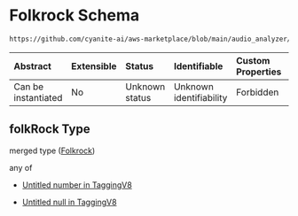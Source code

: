 # Folkrock Schema

```txt
https://github.com/cyanite-ai/aws-marketplace/blob/main/audio_analyzer/schemes/marketplace_v1/schema/TaggingV8.schema.json#/$defs/SubgenreScoresV1/properties/folkRock
```



| Abstract            | Extensible | Status         | Identifiable            | Custom Properties | Additional Properties | Access Restrictions | Defined In                                                                     |
| :------------------ | :--------- | :------------- | :---------------------- | :---------------- | :-------------------- | :------------------ | :----------------------------------------------------------------------------- |
| Can be instantiated | No         | Unknown status | Unknown identifiability | Forbidden         | Allowed               | none                | [TaggingV8.schema.json\*](../out/TaggingV8.schema.json "open original schema") |

## folkRock Type

merged type ([Folkrock](taggingv8-defs-subgenrescoresv1-properties-folkrock.md))

any of

* [Untitled number in TaggingV8](taggingv8-defs-subgenrescoresv1-properties-folkrock-anyof-0.md "check type definition")

* [Untitled null in TaggingV8](taggingv8-defs-subgenrescoresv1-properties-folkrock-anyof-1.md "check type definition")
